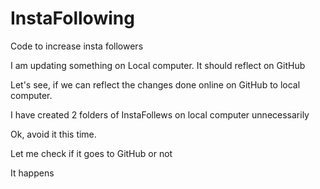 # InstaFollowing
Code to increase insta followers


I am updating something on Local computer. It should reflect on GitHub

Let's see, if we can reflect the changes done online on GitHub to local computer.

I have created 2 folders of InstaFollews on local computer unnecessarily

Ok, avoid it this time.

Let me check if it goes to GitHub or not

It happens